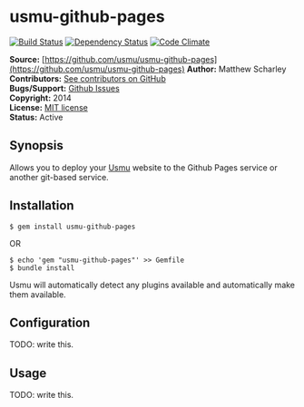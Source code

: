# usmu-github-pages

[![Build Status](https://travis-ci.org/usmu/usmu-github-pages.svg?branch=master)](https://travis-ci.org/usmu/usmu-github-pages)
[![Dependency Status](https://gemnasium.com/usmu/usmu-github-pages.svg)](https://gemnasium.com/usmu/usmu-github-pages)
[![Code Climate](https://codeclimate.com/github/usmu/usmu-github-pages/badges/gpa.svg)](https://codeclimate.com/github/usmu/usmu-github-pages)

**Source:** [https://github.com/usmu/usmu-github-pages](https://github.com/usmu/usmu-github-pages)
**Author:** Matthew Scharley  
**Contributors:** [See contributors on GitHub][gh-contrib]  
**Bugs/Support:** [Github Issues][gh-issues]  
**Copyright:** 2014  
**License:** [MIT license][license]  
**Status:** Active

## Synopsis

Allows you to deploy your [Usmu][usmu] website to the Github Pages service or another git-based service.

## Installation

    $ gem install usmu-github-pages

OR

    $ echo 'gem "usmu-github-pages"' >> Gemfile
    $ bundle install

Usmu will automatically detect any plugins available and automatically make them available.

## Configuration

TODO: write this.

## Usage

TODO: write this.

  [gh-contrib]: https://github.com/usmu/usmu-github-pages/graphs/contributors
  [gh-issues]: https://github.com/usmu/usmu-github-pages/issues
  [license]: https://github.com/usmu/usmu-github-pages/blob/master/LICENSE.md
  [usmu]: https://github.com/usmu/usmu
